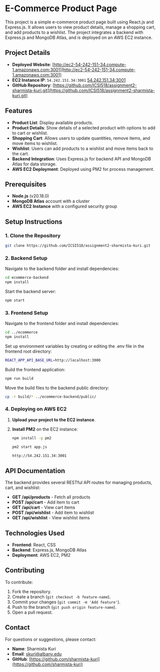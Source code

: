 # E-Commerce Product Page

This project is a simple e-commerce product page built using React.js and Express.js. It allows users to view product details, manage a shopping cart, and add products to a wishlist. The project integrates a backend with Express.js and MongoDB Atlas, and is deployed on an AWS EC2 instance.

## Project Details

- **Deployed Website**: [http://ec2-54-242-151-34.compute-1.amazonaws.com:3001](http://ec2-54-242-151-34.compute-1.amazonaws.com:3001)
- **EC2 Instance IP**: `54.242.151.34:3001` [54.242.151.34:3001](http://54.242.151.34:3001)
- **GitHub Repository**: [https://github.com/ICSI518/assignment2-sharmista-kuri.git](https://github.com/ICSI518/assignment2-sharmista-kuri.git)

## Features

- **Product List**: Display available products.
- **Product Details**: Show details of a selected product with options to add to cart or wishlist.
- **Shopping Cart**: Allows users to update quantities, remove items, and move items to wishlist.
- **Wishlist**: Users can add products to a wishlist and move items back to the cart.
- **Backend Integration**: Uses Express.js for backend API and MongoDB Atlas for data storage.
- **AWS EC2 Deployment**: Deployed using PM2 for process management.

## Prerequisites

- **Node.js** (v20.18.0)
- **MongoDB Atlas** account with a cluster
- **AWS EC2 Instance** with a configured security group

## Setup Instructions

### 1. Clone the Repository
```bash
git clone https://github.com/ICSI518/assignment2-sharmista-kuri.git
````
### 2. Backend Setup

Navigate to the backend folder and install dependencies:
```bash
cd ecommerce-backend
npm install
````
Start the backend server:
```bash
npm start
````
### 3. Frontend Setup

Navigate to the frontend folder and install dependencies:
```bash
cd ../ecommerce
npm install
````
Set up environment variables by creating or editing the .env file in the frontend root directory:
```bash
REACT_APP_API_BASE_URL=http://localhost:3000
````
Build the frontend application:
```bash
npm run build
````
Move the build files to the backend public directory:
```bash
cp -r build/* ../ecommerce-backend/public/
````
### 4. Deploying on AWS EC2

1. **Upload your project to the EC2 instance**.

2. **Install PM2** on the EC2 instance:
   ```bash
   npm install -g pm2
   ````
   ```bash
   pm2 start app.js
   ````

   ```bash
   http://54.242.151.34:3001
   
   ````
## API Documentation

The backend provides several RESTful API routes for managing products, cart, and wishlist:

- **GET /api/products** - Fetch all products
- **POST /api/cart** - Add item to cart
- **GET /api/cart** - View cart items
- **POST /api/wishlist** - Add item to wishlist
- **GET /api/wishlist** - View wishlist items

## Technologies Used

- **Frontend**: React, CSS
- **Backend**: Express.js, MongoDB Atlas
- **Deployment**: AWS EC2, PM2

## Contributing

To contribute:

1. Fork the repository.
2. Create a branch (`git checkout -b feature-name`).
3. Commit your changes (`git commit -m 'Add feature'`).
4. Push to the branch (`git push origin feature-name`).
5. Open a pull request.

## Contact

For questions or suggestions, please contact:

- **Name**: Sharmista Kuri
- **Email**: [skuri@albany.edu](mailto:skuri@albany.edu)
- **GitHub**: [https://github.com/sharmista-kuri](https://github.com/sharmista-kuri)
